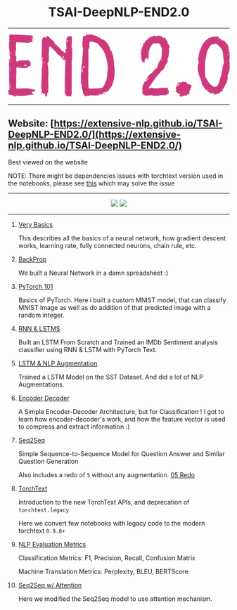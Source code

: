 <h1 align="center">TSAI-DeepNLP-END2.0</h1>

---

<div align="center">
<img src="logo.png" >
</div>

---

## Website: [https://extensive-nlp.github.io/TSAI-DeepNLP-END2.0/](https://extensive-nlp.github.io/TSAI-DeepNLP-END2.0/)

Best viewed on the website

NOTE: There might be dependencies issues with torchtext version used in the notebooks, please see [this](DEPENDENCIES.md) which may solve the issue

---
<div align="center">

<img src="https://hits.seeyoufarm.com/api/count/incr/badge.svg?url=https%3A%2F%2Fgithub.com%2Fsatyajitghana%2FTSAI-DeepNLP-END2.0&count_bg=%2379C83D&title_bg=%23555555&icon=pytorch.svg&icon_color=%23E7E7E7&title=satyajitghana%20traffic&edge_flat=false" />

<img src="https://hits.seeyoufarm.com/api/count/incr/badge.svg?url=https%3A%2F%2Fgithub.com%2Fextensive-nlp%2FTSAI-DeepNLP-END2.0&count_bg=%2379C83D&title_bg=%23555555&icon=pytorch.svg&icon_color=%23E7E7E7&title=extensive-nlp%20traffic&edge_flat=false" />

</div>

---

1. [Very Basics](01_VeryBasics)

    This describes all the basics of a neural network, how gradient descent works, learning rate, fully connected neurons, chain rule, etc.

2. [BackProp](02_BackProp/README.html)

    We built a Neural Network in a damn spreadsheet :)

3. [PyTorch 101](03_PyTorch101/README.html)

    Basics of PyTorch. Here i built a custom MNIST model, that can classify MNIST Image as well as do addition of that predicted image with a random integer.

4. [RNN & LSTMS](04_RNN_LSTM/README.md)

    Built an LSTM From Scratch and Trained an IMDb Sentiment analysis classifier using RNN & LSTM with PyTorch Text.

5. [LSTM & NLP Augmentation](05_NLP_Augment/README.html)

    Trained a LSTM Model on the SST Dataset. And did a lot of NLP Augmentations.

6. [Encoder Decoder](06_Encoder_Decoder/index.html)

    A Simple Encoder-Decoder Architecture, but for Classification ! I got to learn how encoder-decoder's work, and how the feature vector is used to compress and extract information :)

7. [Seq2Seq](07_Seq2Seq/index.html)

    Simple Sequence-to-Sequence Model for Question Answer and Similar Question Generation

    Also includes a redo of `5` without any augmentation. [05 Redo](07_Seq2Seq/07_SST_Redo.html)

8. [TorchText](08_TorchText/index.html)

    Introduction to the new TorchText APIs, and deprecation of `torchtext.legacy`

    Here we convert few notebooks with legacy code to the modern torchtext `0.9.0+`

9. [NLP Evaluation Metrics](09_NLP_Evaluation/index.html)

    Classification Metrics: F1, Precision, Recall, Confusion Matrix

    Machine Translation Metrics: Perplexity, BLEU, BERTScore

10. [Seq2Seq w/ Attention](10_Seq2Seq_Attention/index.html)

    Here we modified the Seq2Seq model to use attention mechanism.
